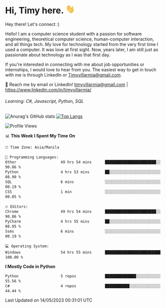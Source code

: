 <h1> Hi, Timy here. <img src="./assets/wave.gif" width="30px" height="30px"></h1> 


   Hey there! Let's connect :)
   
   Hello! I am a computer science student with a passion for software engineering, theoretical computer science, human-computer interaction, and all things tech. My love for technology started from the very first time I used a computer. It was love at first sight. Now, years later, I am still just as passionate about technology as I was that first day. 

If you're interested in connecting with me about job opportunities or internships, I would love to hear from you. The easiest way to get in touch with me is through LinkedIn or Timyvillarmia@gmail.com.

💬 Reach me by email or LinkedIn! timyvillarmia@gmail.com | https://www.linkedin.com/in/timyvillarmia/

###### Learning: C#, Javascript, Python, SQL

![Anurag's GitHub stats](https://github-readme-stats.vercel.app/api?username=TimyVillarmia&show_icons=true&theme=transparent)
[![Top Langs](https://github-readme-stats.vercel.app/api/top-langs?username=TimyVillarmia&show_icons=true&locale=en&layout=compact)](https://github.com/anuraghazra/github-readme-stats)

<!--START_SECTION:waka-->
![Profile Views](http://img.shields.io/badge/Profile%20Views-153-blue)

📊 **This Week I Spent My Time On** 

```text
🕑︎ Time Zone: Asia/Manila

💬 Programming Languages: 
Other                    49 hrs 54 mins      ███████████████████████░░   90.86 % 
Python                   4 hrs 53 mins       ██░░░░░░░░░░░░░░░░░░░░░░░   08.90 % 
SQL                      6 mins              ░░░░░░░░░░░░░░░░░░░░░░░░░   00.19 % 
CSS                      1 min               ░░░░░░░░░░░░░░░░░░░░░░░░░   00.05 % 

🔥 Editors: 
Chrome                   49 hrs 54 mins      ███████████████████████░░   90.86 % 
PyCharm                  4 hrs 55 mins       ██░░░░░░░░░░░░░░░░░░░░░░░   08.95 % 
Ssms                     6 mins              ░░░░░░░░░░░░░░░░░░░░░░░░░   00.19 % 

💻 Operating System: 
Windows                  54 hrs 55 mins      █████████████████████████   100.00 % 
```

**I Mostly Code in Python** 

```text
Python                   5 repos             ██████████████░░░░░░░░░░░   55.56 % 
C#                       4 repos             ███████████░░░░░░░░░░░░░░   44.44 % 
```




 Last Updated on 14/05/2023 00:31:01 UTC
<!--END_SECTION:waka--> 




                                                                                                           
                                                               
                                                                                                     

